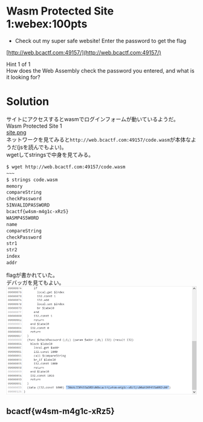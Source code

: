# Wasm Protected Site 1:webex:100pts
- Check out my super safe website! Enter the password to get the flag  

[http://web.bcactf.com:49157/](http://web.bcactf.com:49157/)  
  
Hint 1 of 1  
How does the Web Assembly check the password you entered, and what is it looking for?  

# Solution
サイトにアクセスするとwasmでログインフォームが動いているようだ。  
Wasm Protected Site 1  
[site.png](site/site.png)  
ネットワークを見てみると`http://web.bcactf.com:49157/code.wasm`が本体なようだ(jsを読んでもよい)。  
wgetしてstringsで中身を見てみる。  
```bash
$ wget http://web.bcactf.com:49157/code.wasm
~~~
$ strings code.wasm
memory
compareString
checkPassword
5INVALIDPASSWORD
bcactf{w4sm-m4g1c-xRz5}
WASMP4S5W0RD
name
compareString
checkPassword
str1
str2
index
addr
```
flagが書かれていた。  
デバッガを見てもよい。  
![wasm.png](images/wasm.png)  

## bcactf{w4sm-m4g1c-xRz5}
